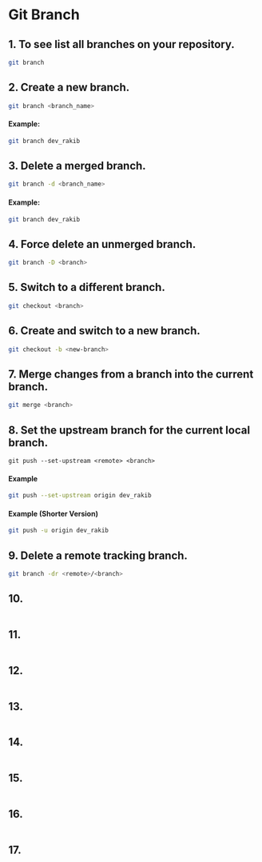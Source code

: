 # Git Branch 

## 1. To see list all branches on your repository.
```bash 
git branch
```



## 2. Create a new branch.
```bash 
git branch <branch_name>
```
#### Example:
```bash 
git branch dev_rakib
```



## 3. Delete a merged branch.
```bash 
git branch -d <branch_name>
```
#### Example:
```bash 
git branch dev_rakib
```



## 4. Force delete an unmerged branch.
```bash 
git branch -D <branch>
```



## 5. Switch to a different branch.
```bash 
git checkout <branch>
```



## 6. Create and switch to a new branch.
```bash 
git checkout -b <new-branch>
```



## 7. Merge changes from a branch into the current branch.
```bash 
git merge <branch>
```



## 8. Set the upstream branch for the current local branch.
`
git push --set-upstream <remote> <branch>
`
#### Example
```bash 
git push --set-upstream origin dev_rakib
```
#### Example (Shorter Version)
```bash 
git push -u origin dev_rakib
```



## 9. Delete a remote tracking branch.
```bash 
git branch -dr <remote>/<branch>
```



## 10.
```bash 

```



## 11.
```bash 

```



## 12.
```bash 

```



## 13.
```bash 

```



## 14.
```bash 

```



## 15.
```bash 

```



## 16.
```bash 

```



## 17.
```bash 

```



